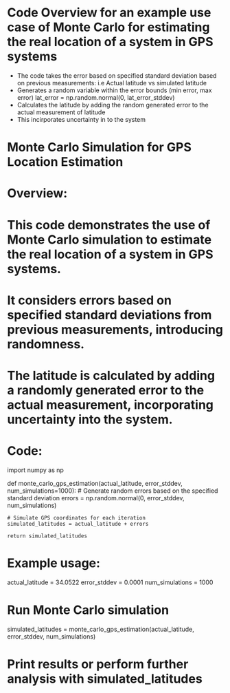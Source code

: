 # Code Overview for an example use case of Monte Carlo for estimating the real location of a system in GPS systems

- The code takes the error based on specified standard deviation based on previous measurements: i.e Actual latitude vs simulated latitude
- Generates a random variable within the error bounds (min error, max error) lat_error = np.random.normal(0, lat_error_stddev)
- Calculates the latitude by adding the random generated error to the actual measurement of latitude
- This incirporates uncertainty in to the system

# Monte Carlo Simulation for GPS Location Estimation

# Overview:
# This code demonstrates the use of Monte Carlo simulation to estimate the real location of a system in GPS systems.
# It considers errors based on specified standard deviations from previous measurements, introducing randomness.
# The latitude is calculated by adding a randomly generated error to the actual measurement, incorporating uncertainty into the system.

# Code:

import numpy as np

def monte_carlo_gps_estimation(actual_latitude, error_stddev, num_simulations=1000):
    # Generate random errors based on the specified standard deviation
    errors = np.random.normal(0, error_stddev, num_simulations)
    
    # Simulate GPS coordinates for each iteration
    simulated_latitudes = actual_latitude + errors

    return simulated_latitudes

# Example usage:
actual_latitude = 34.0522
error_stddev = 0.0001
num_simulations = 1000

# Run Monte Carlo simulation
simulated_latitudes = monte_carlo_gps_estimation(actual_latitude, error_stddev, num_simulations)

# Print results or perform further analysis with simulated_latitudes
